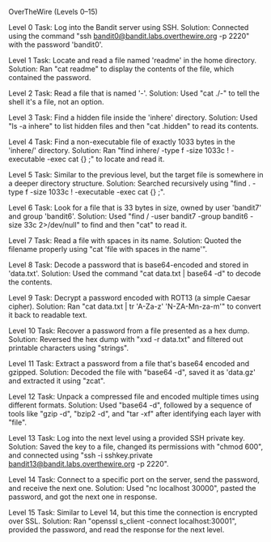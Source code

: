 OverTheWire (Levels 0–15)

Level 0
Task: Log into the Bandit server using SSH.
Solution: Connected using the command "ssh bandit0@bandit.labs.overthewire.org -p 2220" with the password 'bandit0'.

Level 1
Task: Locate and read a file named 'readme' in the home directory.
Solution: Ran "cat readme" to display the contents of the file, which contained the password.

Level 2
Task: Read a file that is named '-'.
Solution: Used "cat ./-" to tell the shell it's a file, not an option.

Level 3
Task: Find a hidden file inside the 'inhere' directory.
Solution: Used "ls -a inhere" to list hidden files and then "cat .hidden" to read its contents.

Level 4
Task: Find a non-executable file of exactly 1033 bytes in the 'inhere/' directory.
Solution: Ran "find inhere/ -type f -size 1033c ! -executable -exec cat {} \;" to locate and read it.

Level 5
Task: Similar to the previous level, but the target file is somewhere in a deeper directory structure.
Solution: Searched recursively using "find . -type f -size 1033c ! -executable -exec cat {} \;".

Level 6
Task: Look for a file that is 33 bytes in size, owned by user 'bandit7' and group 'bandit6'.
Solution: Used "find / -user bandit7 -group bandit6 -size 33c 2>/dev/null" to find and then "cat" to read it.

Level 7
Task: Read a file with spaces in its name.
Solution: Quoted the filename properly using "cat 'file with spaces in the name'".

Level 8
Task: Decode a password that is base64-encoded and stored in 'data.txt'.
Solution: Used the command "cat data.txt | base64 -d" to decode the contents.

Level 9
Task: Decrypt a password encoded with ROT13 (a simple Caesar cipher).
Solution: Ran "cat data.txt | tr 'A-Za-z' 'N-ZA-Mn-za-m'" to convert it back to readable text.

Level 10
Task: Recover a password from a file presented as a hex dump.
Solution: Reversed the hex dump with "xxd -r data.txt" and filtered out printable characters using "strings".

Level 11
Task: Extract a password from a file that's base64 encoded and gzipped.
Solution: Decoded the file with "base64 -d", saved it as 'data.gz' and extracted it using "zcat".

Level 12
Task: Unpack a compressed file and encoded multiple times using different formats.
Solution: Used "base64 -d", followed by a sequence of tools like "gzip -d", "bzip2 -d", and "tar -xf" after identifying each layer with "file".

Level 13
Task: Log into the next level using a provided SSH private key.
Solution: Saved the key to a file, changed its permissions with "chmod 600", and connected using "ssh -i sshkey.private bandit13@bandit.labs.overthewire.org -p 2220".

Level 14
Task: Connect to a specific port on the server, send the password, and receive the next one.
Solution: Used "nc localhost 30000", pasted the password, and got the next one in response.

Level 15
Task: Similar to Level 14, but this time the connection is encrypted over SSL.
Solution: Ran "openssl s_client -connect localhost:30001", provided the password, and read the response for the next level.